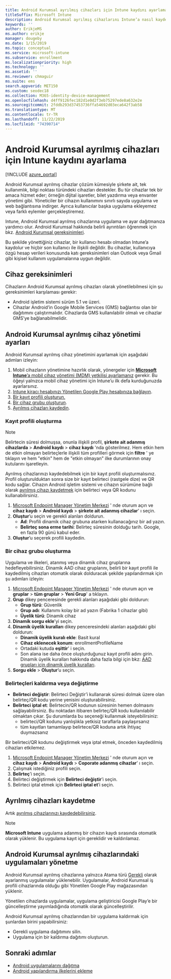 ```yaml
---
title: Android Kurumsal ayrılmış cihazları için Intune kaydını ayarlama
titleSuffix: Microsoft Intune
description: Android Kurumsal ayrılmış cihazlarını Intune’a nasıl kaydedeceğinizi öğrenin.
keywords: ''
author: ErikjeMS
ms.author: erikje
manager: dougeby
ms.date: 1/15/2019
ms.topic: conceptual
ms.service: microsoft-intune
ms.subservice: enrollment
ms.localizationpriority: high
ms.technology: ''
ms.assetid: ''
ms.reviewer: chmaguir
ms.suite: ems
search.appverid: MET150
ms.custom: seodec18
ms.collection: M365-identity-device-management
ms.openlocfilehash: d4ff9126fec182d1e0d2f3eb75297ede8a632e2e
ms.sourcegitcommit: 2fddb293d37453736ffa54692d03eca642f3ab58
ms.translationtype: MT
ms.contentlocale: tr-TR
ms.lasthandoff: 11/22/2019
ms.locfileid: "74390714"
---
```

# <a name="set-up-intune-enrollment-of-android-enterprise-dedicated-devices"></a>Android Kurumsal ayrılmış cihazları için Intune kaydını ayarlama

[!INCLUDE [azure_portal](../includes/azure_portal.md)]

Android Kurumsal ayrılmış cihazlar çözüm kümesiyle şirkete ait, tek kullanımlık, bilgi noktası türündeki cihazları destekler. Bu tür cihazlar tek bir amaca hizmet eder; örneğin dijital işaretler, bilet yazdırma veya envanter yönetimi gibi. Yöneticiler bir cihazın kullanımını sınırlı sayıda uygulama ve web bağlantısına indirger. Ayrıca kullanıcılar başka uygulama ekleyemez veya farklı eylemler gerçekleştiremez.

Intune, Android Kurumsal ayrılmış cihazlarına uygulama ve ayar dağıtmanıza yardımcı olur. Android Kurumsal hakkında belirli ayrıntıları öğrenmek için bkz. [Android Kurumsal gereksinimleri](https://support.google.com/work/android/answer/6174145?hl=en&ref_topic=6151012).

Bu şekilde yönettiğiniz cihazlar, bir kullanıcı hesabı olmadan Intune’a kaydolur ve hiçbir son kullanıcı ile ilişkili değildir. Bu cihazlar, kullanıcıya özgü hesap verileri konusunda katı gereksinimleri olan Outlook veya Gmail gibi kişisel kullanım uygulamalarına uygun değildir.

## <a name="device-requirements"></a>Cihaz gereksinimleri

Cihazların Android Kurumsal ayrılmış cihazları olarak yönetilebilmesi için şu gereksinimleri karşılaması gerekir:

- Android işletim sistemi sürüm 5.1 ve üzeri.
- Cihazlar Android’in Google Mobile Services (GMS) bağlantısı olan bir dağıtımını çalıştırmalıdır. Cihazlarda GMS kullanılabilir olmalı ve cihazlar GMS’ye bağlanabilmelidir.

## <a name="set-up-android-enterprise-dedicated-device-management"></a>Android Kurumsal ayrılmış cihaz yönetimi ayarları

Android Kurumsal ayrılmış cihaz yönetimini ayarlamak için aşağıdaki adımları izleyin:

1. Mobil cihazların yönetimine hazırlık olarak, yönergeler için [**Microsoft Intune**’a mobil cihaz yönetimi (MDM) yetkilisi ayarlamanız](../fundamentals/mdm-authority-set.md) gerekir. Bu öğeyi yalnızca mobil cihaz yönetimi için Intune’u ilk defa kurduğunuzda ayarlarsınız.
2. [Intune kiracı hesabınızı Yönetilen Google Play hesabınıza bağlayın](connect-intune-android-enterprise.md).
3. [Bir kayıt profili oluşturun.](#create-an-enrollment-profile)
4. [Bir cihaz grubu oluşturun](#create-a-device-group).
5. [Ayrılmış cihazları kaydedin](#enroll-the-dedicated-devices).

### <a name="create-an-enrollment-profile"></a>Kayıt profili oluşturma

> [!NOTE]
> Belirtecin süresi dolmuşsa, onunla ilişkili profil, **şirkete ait adanmış cihazlarda** > **Android kaydı** > **cihaz kaydı** 'nda gösterilmez. Hem etkin hem de etkin olmayan belirteçlerle ilişkili tüm profilleri görmek için **filtre** ' ye tıklayın ve hem "etkin" hem de "etkin olmayan" ilke durumlarının onay kutularını işaretleyin. 

Ayrılmış cihazlarınızı kaydedebilmek için bir kayıt profili oluşturmalısınız. Profil oluşturulduktan sonra size bir kayıt belirteci (rastgele dize) ve QR kodu sağlar. Cihazın Android işletim sistemi ve cihazın sürümüne bağlı olarak [ayrılmış cihazı kaydetmek](#enroll-the-dedicated-devices) için belirteci veya QR kodunu kullanabilirsiniz.

1. [Microsoft Endpoint Manager Yönetim Merkezi](https://go.microsoft.com/fwlink/?linkid=2109431) ' nde oturum açın ve **cihaz kaydı** > **Android kaydı** > **şirkete ait adanmış cihazlar**' ı seçin.
2. **Oluştur**’u seçin ve gerekli alanları doldurun.
    - **Ad**: Profili dinamik cihaz grubuna atarken kullanacağınız bir ad yazın.
    - **Belirteç sona erme tarihi**: Belirteç süresinin dolduğu tarih. Google, en fazla 90 günü kabul eder.
3. **Oluştur**’u seçerek profili kaydedin.

### <a name="create-a-device-group"></a>Bir cihaz grubu oluşturma

Uygulama ve ilkeleri, atanmış veya dinamik cihaz gruplarına hedefleyebilirsiniz. Dinamik AAD cihaz gruplarını, belirli bir kayıt profili ile kaydedilmiş cihazları otomatik olarak dolduracak şekilde yapılandırmak için şu adımları izleyin:

1. [Microsoft Endpoint Manager Yönetim Merkezi](https://go.microsoft.com/fwlink/?linkid=2109431) ' nde oturum açın ve **gruplar** > **tüm gruplar** > **Yeni Grup**' a tıklayın.
2. **Grup** dikey penceresinde gerekli alanları aşağıdaki gibi doldurun:
    - **Grup türü**: Güvenlik
    - **Grup adı**: Kullanımı kolay bir ad yazın (Fabrika 1 cihazlar gibi)
    - **Üyelik türü**: Dinamik cihaz
3. **Dinamik sorgu ekle**’yi seçin.
4. **Dinamik üyelik kuralları** dikey penceresindeki alanları aşağıdaki gibi doldurun:
    - **Dinamik üyelik kuralı ekle**: Basit kural
    - **Cihaz eklenecek konum**: enrollmentProfileName
    - Ortadaki kutuda **eşittir**' i seçin.
    - Son alana ise daha önce oluşturduğunuz kayıt profili adını girin.
    Dinamik üyelik kuralları hakkında daha fazla bilgi için bkz: [AAD grupları için dinamik üyelik kuralları](https://docs.microsoft.com/azure/active-directory/users-groups-roles/groups-dynamic-membership). 
5. **Sorgu ekle** > **Oluştur**’u seçin.

### <a name="replace-or-remove-tokens"></a>Belirteçleri kaldırma veya değiştirme

- **Belirteci değiştir**: Belirteci Değiştir’i kullanarak süresi dolmak üzere olan belirteç/QR kodu yerine yenisini oluşturabilirsiniz.
- **Belirteci iptal et**: Belirtecin/QR kodunun süresinin hemen dolmasını sağlayabilirsiniz. Bu noktadan itibaren belirteç/QR kodu kullanılabilir olmaktan çıkar. Şu durumlarda bu seçeneği kullanmak isteyebilirsiniz:
  - belirteci/QR kodunu yanlışlıkla yetkisiz taraflarla paylaşırsanız
  - tüm kayıtları tamamlayıp belirtece/QR koduna artık ihtiyaç duymazsanız

Bir belirteci/QR kodunu değiştirmek veya iptal etmek, önceden kaydedilmiş cihazları etkilemez.

1. [Microsoft Endpoint Manager Yönetim Merkezi](https://go.microsoft.com/fwlink/?linkid=2109431) ' nde oturum açın ve **cihaz kaydı** > **Android kaydı** > **Coporate adanmış cihazlar**' ı seçin.
2. Çalışmak istediğiniz profili seçin.
3. **Belirteç**’i seçin.
4. Belirteci değiştirmek için **Belirteci değiştir**’i seçin.
5. Belirteci iptal etmek için **Belirteci iptal et**’i seçin.

## <a name="enroll-the-dedicated-devices"></a>Ayrılmış cihazları kaydetme

Artık [ayrılmış cihazlarınızı kaydedebilirsiniz](android-dedicated-devices-fully-managed-enroll.md).

> [!NOTE]
> **Microsoft Intune** uygulama adanmış bir cihazın kaydı sırasında otomatik olarak yüklenir.  Bu uygulama kayıt için gereklidir ve kaldırılamaz. 

## <a name="managing-apps-on-android-enterprise-dedicated-devices"></a>Android Kurumsal ayrılmış cihazlarındaki uygulamaları yönetme

Android Kurumsal ayrılmış cihazlarına yalnızca Atama türü [Gerekli](../apps/apps-deploy.md#assign-an-app) olarak ayarlanmış uygulamalar yüklenebilir. Uygulamalar, Android Kurumsal iş profili cihazlarında olduğu gibi Yönetilen Google Play mağazasından yüklenir.

Yönetilen cihazlarda uygulamalar, uygulama geliştiricisi Google Play’e bir güncelleştirme yayımladığında otomatik olarak güncelleştirilir.

Android Kurumsal ayrılmış cihazlarından bir uygulama kaldırmak için şunlardan birini yapabilirsiniz:
- Gerekli uygulama dağıtımını silin.
- Uygulama için bir kaldırma dağıtımı oluşturun.

## <a name="next-steps"></a>Sonraki adımlar
- [Android uygulamalarını dağıtma](../apps/apps-deploy.md)
- [Android yapılandırma ilkelerini ekleme](../configuration/device-profiles.md)
